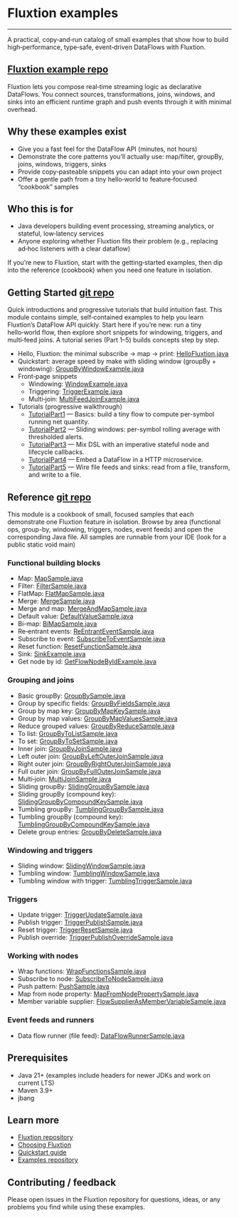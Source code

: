 # Fluxtion examples
---

A practical, copy‑and‑run catalog of small examples that show how to build high‑performance, type‑safe, event‑driven
DataFlows with Fluxtion.

## [Fluxtion example repo](https://github.com/telaminai/fluxtion-examples)

Fluxtion lets you compose real‑time streaming logic as declarative DataFlows. You connect sources, transformations,
joins, windows, and sinks into an efficient runtime graph and push events through it with minimal overhead.

## Why these examples exist

- Give you a fast feel for the DataFlow API (minutes, not hours)
- Demonstrate the core patterns you’ll actually use: map/filter, groupBy, joins, windows, triggers, sinks
- Provide copy‑pasteable snippets you can adapt into your own project
- Offer a gentle path from a tiny hello‑world to feature‑focused “cookbook” samples

## Who this is for

- Java developers building event processing, streaming analytics, or stateful, low‑latency services
- Anyone exploring whether Fluxtion fits their problem (e.g., replacing ad‑hoc listeners with a clear dataflow)

If you’re new to Fluxtion, start with the getting‑started examples, then dip into the reference (cookbook) when you need
one feature in isolation.

## Getting Started [git repo]({{fluxtion_example_src}}/getting-started)

Quick introductions and progressive tutorials that build intuition fast. This module contains simple,
self‑contained examples to help you learn Fluxtion’s DataFlow API quickly. Start here if
you’re new: run a tiny hello‑world flow, then explore short snippets for windowing, triggers, and multi‑feed
joins. A tutorial series (Part 1–5) builds concepts step by step.

- Hello, Fluxtion: the minimal subscribe → map →
  print: [HelloFluxtion.java]({{fluxtion_example_src}}/getting-started/src/main/java/com/telamin/fluxtion/example/HelloFluxtion.java)
- Quickstart: average speed by make with sliding window (groupBy +
  windowing): [GroupByWindowExample.java]({{fluxtion_example_src}}/getting-started/src/main/java/com/telamin/fluxtion/example/quickstart/GroupByWindowExample.java)
- Front‑page snippets
    - Windowing: [WindowExample.java]({{fluxtion_example_src}}/getting-started/src/main/java/com/telamin/fluxtion/example/frontpage/windowing/WindowExample.java)
    - Triggering: [TriggerExample.java]({{fluxtion_example_src}}/getting-started/src/main/java/com/telamin/fluxtion/example/frontpage/triggering/TriggerExample.java)
    - Multi‑join: [MultiFeedJoinExample.java]({{fluxtion_example_src}}/getting-started/src/main/java/com/telamin/fluxtion/example/frontpage/multijoin/MultiFeedJoinExample.java)
- Tutorials (progressive walkthrough)
    - [TutorialPart1]({{fluxtion_example_src}}/getting-started/src/main/java/com/telamin/fluxtion/example/tutorial/TutorialPart1.java) — Basics: build a tiny flow to compute per-symbol running net quantity.
    - [TutorialPart2]({{fluxtion_example_src}}/getting-started/src/main/java/com/telamin/fluxtion/example/tutorial/TutorialPart2.java) — Sliding windows: per-symbol rolling average with thresholded alerts.
    - [TutorialPart3]({{fluxtion_example_src}}/getting-started/src/main/java/com/telamin/fluxtion/example/tutorial/TutorialPart3.java) — Mix DSL with an imperative stateful node and lifecycle callbacks.
    - [TutorialPart4]({{fluxtion_example_src}}/getting-started/src/main/java/com/telamin/fluxtion/example/tutorial/TutorialPart4.java) — Embed a DataFlow in a HTTP microservice.
    - [TutorialPart5]({{fluxtion_example_src}}/getting-started/src/main/java/com/telamin/fluxtion/example/tutorial/TutorialPart5.java) — Wire file feeds and sinks: read from a file, transform, and write to a file.

## Reference [git repo]({{fluxtion_example_src}}/reference)
  This module is a cookbook of small, focused samples that each demonstrate one Fluxtion feature in isolation. Browse by
  area (functional ops, group-by, windowing, triggers, nodes, event feeds) and open the corresponding Java file. All
  samples are runnable from your IDE (look for a public static void main)

### Functional building blocks
- Map: [MapSample.java]({{fluxtion_example_src}}/reference/src/main/java/com/telamin/fluxtion/example/reference/functional/MapSample.java)
- Filter: [FilterSample.java]({{fluxtion_example_src}}/reference/src/main/java/com/telamin/fluxtion/example/reference/functional/FilterSample.java)
- FlatMap: [FlatMapSample.java]({{fluxtion_example_src}}/reference/src/main/java/com/telamin/fluxtion/example/reference/functional/FlatMapSample.java)
- Merge: [MergeSample.java]({{fluxtion_example_src}}/reference/src/main/java/com/telamin/fluxtion/example/reference/functional/MergeSample.java)
- Merge and
  map: [MergeAndMapSample.java]({{fluxtion_example_src}}/reference/src/main/java/com/telamin/fluxtion/example/reference/functional/MergeAndMapSample.java)
- Default
  value: [DefaultValueSample.java]({{fluxtion_example_src}}/reference/src/main/java/com/telamin/fluxtion/example/reference/functional/DefaultValueSample.java)
- Bi-map: [BiMapSample.java]({{fluxtion_example_src}}/reference/src/main/java/com/telamin/fluxtion/example/reference/functional/BiMapSample.java)
- Re‑entrant
  events: [ReEntrantEventSample.java]({{fluxtion_example_src}}/reference/src/main/java/com/telamin/fluxtion/example/reference/functional/ReEntrantEventSample.java)
- Subscribe to
  event: [SubscribeToEventSample.java]({{fluxtion_example_src}}/reference/src/main/java/com/telamin/fluxtion/example/reference/functional/SubscribeToEventSample.java)
- Reset
  function: [ResetFunctionSample.java]({{fluxtion_example_src}}/reference/src/main/java/com/telamin/fluxtion/example/reference/functional/ResetFunctionSample.java)
- Sink: [SinkExample.java]({{fluxtion_example_src}}/reference/src/main/java/com/telamin/fluxtion/example/reference/functional/SinkExample.java)
- Get node by
  id: [GetFlowNodeByIdExample.java]({{fluxtion_example_src}}/reference/src/main/java/com/telamin/fluxtion/example/reference/functional/GetFlowNodeByIdExample.java)

### Grouping and joins

- Basic groupBy: [GroupBySample.java]({{fluxtion_example_src}}/reference/src/main/java/com/telamin/fluxtion/example/reference/groupby/GroupBySample.java)
- Group by specific
  fields: [GroupByFieldsSample.java]({{fluxtion_example_src}}/reference/src/main/java/com/telamin/fluxtion/example/reference/groupby/GroupByFieldsSample.java)
- Group by map
  key: [GroupByMapKeySample.java]({{fluxtion_example_src}}/reference/src/main/java/com/telamin/fluxtion/example/reference/groupby/GroupByMapKeySample.java)
- Group by map
  values: [GroupByMapValuesSample.java]({{fluxtion_example_src}}/reference/src/main/java/com/telamin/fluxtion/example/reference/groupby/GroupByMapValuesSample.java)
- Reduce grouped
  values: [GroupByReduceSample.java]({{fluxtion_example_src}}/reference/src/main/java/com/telamin/fluxtion/example/reference/groupby/GroupByReduceSample.java)
- To
  list: [GroupByToListSample.java]({{fluxtion_example_src}}/reference/src/main/java/com/telamin/fluxtion/example/reference/groupby/GroupByToListSample.java)
- To
  set: [GroupByToSetSample.java]({{fluxtion_example_src}}/reference/src/main/java/com/telamin/fluxtion/example/reference/groupby/GroupByToSetSample.java)
- Inner
  join: [GroupByJoinSample.java]({{fluxtion_example_src}}/reference/src/main/java/com/telamin/fluxtion/example/reference/groupby/GroupByJoinSample.java)
- Left outer
  join: [GroupByLeftOuterJoinSample.java]({{fluxtion_example_src}}/reference/src/main/java/com/telamin/fluxtion/example/reference/groupby/GroupByLeftOuterJoinSample.java)
- Right outer
  join: [GroupByRightOuterJoinSample.java]({{fluxtion_example_src}}/reference/src/main/java/com/telamin/fluxtion/example/reference/groupby/GroupByRightOuterJoinSample.java)
- Full outer
  join: [GroupByFullOuterJoinSample.java]({{fluxtion_example_src}}/reference/src/main/java/com/telamin/fluxtion/example/reference/groupby/GroupByFullOuterJoinSample.java)
- Multi‑join: [MultiJoinSample.java]({{fluxtion_example_src}}/reference/src/main/java/com/telamin/fluxtion/example/reference/groupby/MultiJoinSample.java)
- Sliding
  groupBy: [SlidingGroupBySample.java]({{fluxtion_example_src}}/reference/src/main/java/com/telamin/fluxtion/example/reference/groupby/SlidingGroupBySample.java)
- Sliding groupBy (compound
  key): [SlidingGroupByCompoundKeySample.java]({{fluxtion_example_src}}/reference/src/main/java/com/telamin/fluxtion/example/reference/groupby/SlidingGroupByCompoundKeySample.java)
- Tumbling
  groupBy: [TumblingGroupBySample.java]({{fluxtion_example_src}}/reference/src/main/java/com/telamin/fluxtion/example/reference/groupby/TumblingGroupBySample.java)
- Tumbling groupBy (compound
  key): [TumblingGroupByCompoundKeySample.java]({{fluxtion_example_src}}/reference/src/main/java/com/telamin/fluxtion/example/reference/groupby/TumblingGroupByCompoundKeySample.java)
- Delete group
  entries: [GroupByDeleteSample.java]({{fluxtion_example_src}}/reference/src/main/java/com/telamin/fluxtion/example/reference/groupby/GroupByDeleteSample.java)

### Windowing and triggers

- Sliding window: [SlidingWindowSample.java]({{fluxtion_example_src}}/reference/src/main/java/com/telamin/fluxtion/example/reference/windowing/SlidingWindowSample.java)
- Tumbling window: [TumblingWindowSample.java]({{fluxtion_example_src}}/reference/src/main/java/com/telamin/fluxtion/example/reference/windowing/TumblingWindowSample.java)
- Tumbling window with trigger: [TumblingTriggerSample.java]({{fluxtion_example_src}}/reference/src/main/java/com/telamin/fluxtion/example/reference/windowing/TumblingTriggerSample.java)

### Triggers

- Update trigger: [TriggerUpdateSample.java]({{fluxtion_example_src}}/reference/src/main/java/com/telamin/fluxtion/example/reference/trigger/TriggerUpdateSample.java)
- Publish trigger: [TriggerPublishSample.java]({{fluxtion_example_src}}/reference/src/main/java/com/telamin/fluxtion/example/reference/trigger/TriggerPublishSample.java)
- Reset trigger: [TriggerResetSample.java]({{fluxtion_example_src}}/reference/src/main/java/com/telamin/fluxtion/example/reference/trigger/TriggerResetSample.java)
- Publish override: [TriggerPublishOverrideSample.java]({{fluxtion_example_src}}/reference/src/main/java/com/telamin/fluxtion/example/reference/trigger/TriggerPublishOverrideSample.java)

### Working with nodes

- Wrap functions: [WrapFunctionsSample.java]({{fluxtion_example_src}}/reference/src/main/java/com/telamin/fluxtion/example/reference/node/WrapFunctionsSample.java)
- Subscribe to node: [SubscribeToNodeSample.java]({{fluxtion_example_src}}/reference/src/main/java/com/telamin/fluxtion/example/reference/node/SubscribeToNodeSample.java)
- Push pattern: [PushSample.java]({{fluxtion_example_src}}/reference/src/main/java/com/telamin/fluxtion/example/reference/node/PushSample.java)
- Map from node property: [MapFromNodePropertySample.java]({{fluxtion_example_src}}/reference/src/main/java/com/telamin/fluxtion/example/reference/node/MapNodeSupplierSample.java)
- Member variable supplier: [FlowSupplierAsMemberVariableSample.java]({{fluxtion_example_src}}/reference/src/main/java/com/telamin/fluxtion/example/reference/node/FlowSupplierAsMemberVariableSample.java)

### Event feeds and runners

- Data flow runner (file
  feed): [DataFlowRunnerSample.java]({{fluxtion_example_src}}/reference/src/main/java/com/telamin/fluxtion/example/reference/eventfeed/DataFlowRunnerSample.java)

## Prerequisites

- Java 21+ (examples include headers for newer JDKs and work on current LTS)
- Maven 3.9+
- jbang 

## Learn more

- [Fluxtion repository](https://github.com/telaminai/fluxtion)
- [Choosing Fluxtion](../home/choosing-fluxtion.md)
- [Quickstart guide](../getting-started/quickstart.md)
- [Examples repository](https://github.com/telaminai/fluxtion-examples)

## Contributing / feedback

Please open issues in the Fluxtion repository for questions, ideas, or any problems you find while using these examples.
